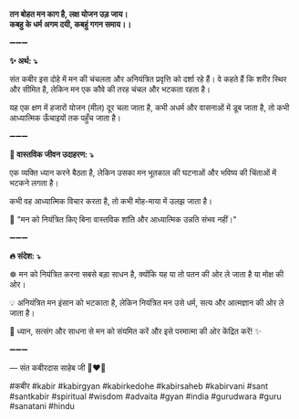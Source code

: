 **तन बोहत मन काग है, लक्ष योजन उड़ जाय।**\
**कबहु के धर्म अगम दयी, कबहुं गगन समाय।।**

➖➖➖

**✨ अर्थ: ⤵**

संत कबीर इस दोहे में मन की चंचलता और अनियंत्रित प्रवृत्ति को दर्शा रहे हैं। वे कहते हैं कि शरीर स्थिर और सीमित है, लेकिन मन एक कौवे की तरह चंचल और भटकता रहता है।

यह एक क्षण में हजारों योजन (मील) दूर चला जाता है, कभी अधर्म और वासनाओं में डूब जाता है, तो कभी आध्यात्मिक ऊँचाइयों तक पहुँच जाता है।

➖➖➖

**🌾 वास्तविक जीवन उदाहरण: ⤵**

एक व्यक्ति ध्यान करने बैठता है, लेकिन उसका मन भूतकाल की घटनाओं और भविष्य की चिंताओं में भटकने लगता है।

कभी वह आध्यात्मिक विचार करता है, तो कभी मोह-माया में उलझ जाता है।

📜 "मन को नियंत्रित किए बिना वास्तविक शांति और आध्यात्मिक उन्नति संभव नहीं।"

➖➖➖

**🔥 संदेश: ⤵**

☸ मन को नियंत्रित करना सबसे बड़ा साधन है, क्योंकि यह या तो पतन की ओर ले जाता है या मोक्ष की ओर।

💡 अनियंत्रित मन इंसान को भटकाता है, लेकिन नियंत्रित मन उसे धर्म, सत्य और आत्मज्ञान की ओर ले जाता है।

🙏 ध्यान, सत्संग और साधना से मन को संयमित करें और इसे परमात्मा की ओर केंद्रित करें! ✨

➖➖➖

— संत कबीरदास साहेब जी 🙏❤️💯

#कबीर #kabir #kabirgyan #kabirkedohe #kabirsaheb #kabirvani #sant #santkabir #spiritual #wisdom #advaita #gyan #india #gurudwara #guru #sanatani #hindu
